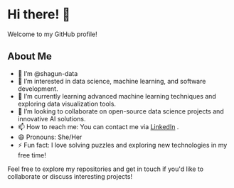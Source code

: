 # Hi there! 👋

Welcome to my GitHub profile!

## About Me
- 👋 I’m @shagun-data
- 👀 I’m interested in data science, machine learning, and software development.
- 🌱 I’m currently learning advanced machine learning techniques and exploring data visualization tools.
- 💞️ I’m looking to collaborate on open-source data science projects and innovative AI solutions.
- 📫 How to reach me: You can contact me via [LinkedIn]([www.linkedin.com/in/shagun-singh-49a08a31a](https://www.linkedin.com/in/shagun-singh-49a08a31a)) .
- 😄 Pronouns: She/Her
- ⚡ Fun fact: I love solving puzzles and exploring new technologies in my free time!

Feel free to explore my repositories and get in touch if you'd like to collaborate or discuss interesting projects!
